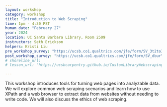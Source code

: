 ```yaml
---
layout: workshop
category: workshop
title: "Introduction to Web Scraping"
time: 1pm - 4:30 PST
human_date: "February 27"
year: 2024
location: UC Santa Barbara Library, Room 2509
instructors: Seth Erickson
helpers: Kristi Liu
pre_workshop_survey: "https://ucsb.co1.qualtrics.com/jfe/form/SV_3t2toIchSI71xga"
post_workshop_survey: "https://ucsb.co1.qualtrics.com/jfe/form/SV_dburY1WdnYB1KaG"
# shoreline_url:
# lesson_url: "https://ucsbcarpentry.github.io/CustomLibraryWebscraping/"

---
```

 
This workshop introduces tools for turning web pages into analyzable
data. We will explore common web scraping scenarios and learn how to use XPath
and a web browser to extract data from websites without needing to write code.
We will also discuss the ethics of web scraping.
